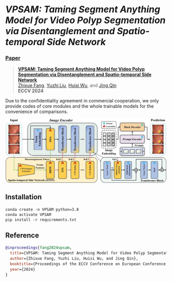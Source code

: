 #  _VPSAM: Taming Segment Anything Model for Video Polyp Segmentation via Disentanglement and Spatio-temporal Side Network_
<!-- Official implementation of ECCV-24 paper: VPSAM: Taming Segment Anything Model for Video Polyp Segmentation via Disentanglement and Spatio-temporal Side Network. -->
### [Paper]()
> [**VPSAM: Taming Segment Anything Model for Video Polyp Segmentation via Disentanglement and Spatio-temporal Side Network**]()         
> [Zhixue Fang](), [Yuzhi Liu](), [Huisi Wu](), and [Jing Qin]() \
> **ECCV 2024**

Due to the confidentiality agreement in commercial cooperation, we only provide codes of core modules and the whole trainable models for the convenience of comparisons.

![block images](figures/overview.jpg)

## Installation
```
conda create -n VPSAM python=3.8
conda activate VPSAM
pip install -r requirements.txt
```

## Reference
```bibtex
@inproceedings{fang2024vpsam,
  title={VPSAM: Taming Segment Anything Model for Video Polyp Segmentation via Disentanglement and Spatio-temporal Side Network},
  author={Zhixue Fang, Yuzhi Liu, Huisi Wu, and Jing Qin},
  booktitle={Proceedings of the ECCV Conference on European Conference on Computer Vision},
  year={2024}
}
```
